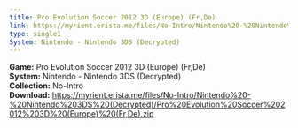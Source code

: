 ```yaml
---
title: Pro Evolution Soccer 2012 3D (Europe) (Fr,De)
link: https://myrient.erista.me/files/No-Intro/Nintendo%20-%20Nintendo%203DS%20(Decrypted)/Pro%20Evolution%20Soccer%202012%203D%20(Europe)%20(Fr,De).zip
type: single1
System: Nintendo - Nintendo 3DS (Decrypted)
---
```

<b>Game:</b> Pro Evolution Soccer 2012 3D (Europe) (Fr,De)<br>
<b>System:</b> Nintendo - Nintendo 3DS (Decrypted)<br>
<b>Collection:</b> No-Intro<br>
<b>Download:</b> https://myrient.erista.me/files/No-Intro/Nintendo%20-%20Nintendo%203DS%20(Decrypted)/Pro%20Evolution%20Soccer%202012%203D%20(Europe)%20(Fr,De).zip